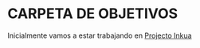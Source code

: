 # CARPETA DE OBJETIVOS

Inicialmente vamos a estar trabajando en [Projecto Inkua](https://github.com/orgs/inkua/projects/1/views/1)
